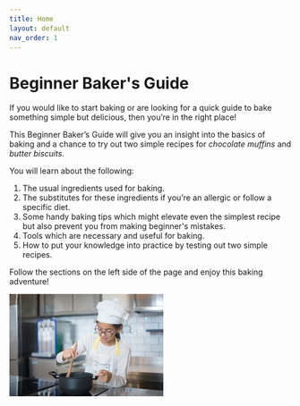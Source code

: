 ```yaml
---
title: Home
layout: default
nav_order: 1
---
```



<h1>Beginner Baker's Guide</h1>

If you would like to start baking or are looking for a quick guide to bake something simple but delicious, then you’re in the right place!

This Beginner Baker’s Guide will give you an insight into the basics of baking and a chance to try out two simple recipes for *chocolate muffins* and *butter biscuits*. 

You will learn about the following:

1. The usual ingredients used for baking.
2. The substitutes for these ingredients if you’re an allergic or follow a specific diet. 
3. Some handy baking tips which might elevate even the simplest recipe but also prevent you from making beginner's mistakes.
4. Tools which are necessary and useful for baking. 
5. How to put your knowledge into practice by testing out two simple recipes.

Follow the sections on the left side of the page and enjoy this baking adventure! 


![Alt text](small_size_young_girl_cooking.jpg)
